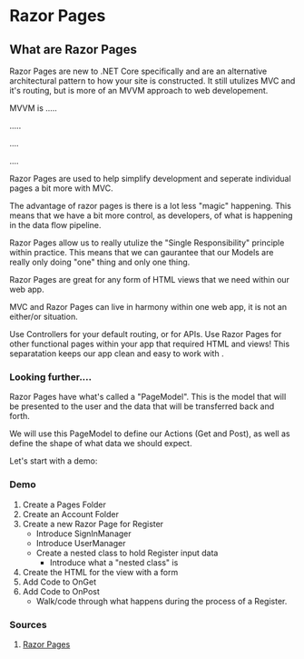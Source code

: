 # Razor Pages

## What are Razor Pages
Razor Pages are new to .NET Core specifically and are an alternative architectural pattern to 
how your site is constructed. It still utulizes MVC and it's routing, but is more of an MVVM approach to 
web developement. 

MVVM is .....

.....

....

....


Razor Pages are used to help simplify development and seperate individual pages a bit more with MVC.

The advantage of razor pages is there is a lot less "magic" happening. This means that we 
have a bit more control, as developers, of what is happening in the data flow pipeline. 

Razor Pages allow us to really utulize the "Single Responsibility" principle within practice. This means
that we can gaurantee that our Models are really only doing "one" thing and only one thing. 

Razor Pages are great for any form of HTML views that we need within our web app.

MVC and Razor Pages can live in harmony within one web app, it is not an either/or situation. 

Use Controllers for your default routing, or for APIs. Use Razor Pages for other functional pages within
your app that required HTML and views! This separatation keeps our app clean and easy to work with .


### Looking further....
Razor Pages have what's called a "PageModel". This is the model that will be presented to the user
and the data that will be transferred back and forth. 

We will use this PageModel to define our Actions (Get and Post), as well as
define the shape of what data we should expect.

Let's start with a demo: 


### Demo
1. Create a Pages Folder
1. Create an Account Folder
3. Create a new Razor Page for Register
    - Introduce SignInManager
    - Introduce UserManager
    - Create a nested class to hold Register input data
      - Introduce what a "nested class" is
4. Create the HTML for the view with a form
4. Add Code to OnGet
5. Add Code to OnPost
   - Walk/code through what happens during the process of a Register.


### Sources
1. [Razor Pages](https://docs.microsoft.com/en-us/aspnet/core/razor-pages/?view=aspnetcore-2.2&tabs=visual-studio)